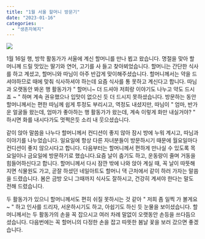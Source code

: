 ```yaml
---
title: "1월 서울 할머니 방문기"
date: "2023-01-16"
categories: 
  - "생존자복지"
---
```


![](https://womenandwar.net/kr/wp-content/uploads/2023/01/할머니방문-011-1024x1024.png)

1월 16일 행, 방학 활동가가 서울에 계신 할머니를 만나 뵙고 왔습니다. 명절을 맞아 할머니께 드릴 맛있는 딸기와 연어, 고기를 사 들고 찾아뵈었습니다. 할머니는 간단한 식사를 하고 계셨고, 할머니와 따님이 아주 반갑게 맞이해주셨습니다. 할머니께서는 약을 드셔야하므로 때에 맞춰 식사하셔야 하는데 요즘 식사를 통 못하고 계신다고 합니다. 따님과 오랫동안 봐온 행 활동가가 " 할머니~ 더 드셔야 저희랑 이야기도 나누고 약도 드시죠 ~ " 하며 계속 권유했으나 입맛이 없으신 듯 더 드시지 못하셨습니다. 방문하는 동안 할머니께서는 편한 따님께 쉽게 투정도 부리시고, 역정도 내셨지만, 따님이 " 엄마, 반가운 얼굴들 왔는데, 엄마가 좋아하는 행 활동가가 왔는데, 계속 이렇게 화만 내실거야? " 하시면 화를 내시다가도 멋쩍은듯 소리 내 웃으셨습니다.

같이 앉아 말씀을 나누다 할머니께서 컨디션이 좋지 않아 잠시 방에 누워 계시고, 따님과 이야기를 나누었습니다. 일요일에 항상 다른 자녀분들이 방문하시기 때문에 월요일마다 컨디션이 좋지 않으시다고 합니다. 다음부터는 할머니께서 편하게 만나실 수 있도록 목요일이나 금요일에 방문하기로 했습니다.요즘 날이 춥기도 하고, 운동량이 줄며 거동을 힘들어하신다고 합니다. 할머니께서 다시 잠깐 밖에 나와 앉아 계실 때, 꼭 날이 따뜻해지면 식물원도 가고, 곧잘 하셨던 네일아트도 할머니 댁 근처에서 같이 하러 가자는 말씀을 드렸습니다. 봄은 금방 오니 그때까지 식사도 잘하시고, 건강히 계셔야 한다는 말도 전해 드렸습니다.

두 활동가가 있으니 할머니께서도 편히 쉬질 못하시는 것 같아 " 저희 좀 일찍 가 볼게요~ " 하고 인사를 드리자, 서운하시기도 하고, 아쉽기도 하신 듯 눈물을 보이셨습니다. 할머니께서는 두 활동가의 손을 꼭 잡으시고 여러 차례 말없이 오랫동안 손등을 쓰다듬으셨습니다. 다음번에는 꼭 할머니의 다정한 손을 잡고 따뜻한 봄날 꽃을 보러 갔으면 좋겠습니다.
